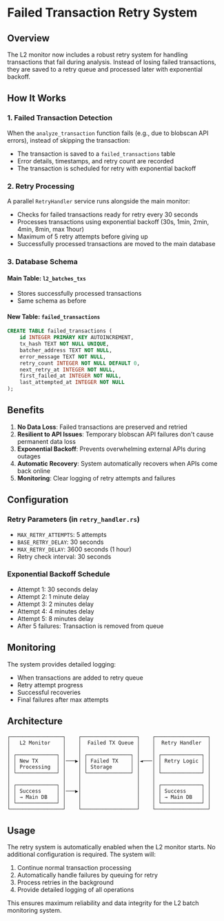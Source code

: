 # Failed Transaction Retry System

## Overview

The L2 monitor now includes a robust retry system for handling transactions that fail during analysis. Instead of losing failed transactions, they are saved to a retry queue and processed later with exponential backoff.

## How It Works

### 1. Failed Transaction Detection
When the `analyze_transaction` function fails (e.g., due to blobscan API errors), instead of skipping the transaction:
- The transaction is saved to a `failed_transactions` table
- Error details, timestamps, and retry count are recorded
- The transaction is scheduled for retry with exponential backoff

### 2. Retry Processing
A parallel `RetryHandler` service runs alongside the main monitor:
- Checks for failed transactions ready for retry every 30 seconds
- Processes transactions using exponential backoff (30s, 1min, 2min, 4min, 8min, max 1hour)
- Maximum of 5 retry attempts before giving up
- Successfully processed transactions are moved to the main database

### 3. Database Schema

#### Main Table: `l2_batches_txs`
- Stores successfully processed transactions
- Same schema as before

#### New Table: `failed_transactions`
```sql
CREATE TABLE failed_transactions (
    id INTEGER PRIMARY KEY AUTOINCREMENT,
    tx_hash TEXT NOT NULL UNIQUE,
    batcher_address TEXT NOT NULL,
    error_message TEXT NOT NULL,
    retry_count INTEGER NOT NULL DEFAULT 0,
    next_retry_at INTEGER NOT NULL,
    first_failed_at INTEGER NOT NULL,
    last_attempted_at INTEGER NOT NULL
);
```

## Benefits

1. **No Data Loss**: Failed transactions are preserved and retried
2. **Resilient to API Issues**: Temporary blobscan API failures don't cause permanent data loss
3. **Exponential Backoff**: Prevents overwhelming external APIs during outages
4. **Automatic Recovery**: System automatically recovers when APIs come back online
5. **Monitoring**: Clear logging of retry attempts and failures

## Configuration

### Retry Parameters (in `retry_handler.rs`)
- `MAX_RETRY_ATTEMPTS`: 5 attempts
- `BASE_RETRY_DELAY`: 30 seconds
- `MAX_RETRY_DELAY`: 3600 seconds (1 hour)
- Retry check interval: 30 seconds

### Exponential Backoff Schedule
- Attempt 1: 30 seconds delay
- Attempt 2: 1 minute delay  
- Attempt 3: 2 minutes delay
- Attempt 4: 4 minutes delay
- Attempt 5: 8 minutes delay
- After 5 failures: Transaction is removed from queue

## Monitoring

The system provides detailed logging:
- When transactions are added to retry queue
- Retry attempt progress
- Successful recoveries
- Final failures after max attempts

## Architecture

```
┌─────────────────┐    ┌──────────────────┐    ┌─────────────────┐
│   L2 Monitor    │    │  Failed TX Queue │    │  Retry Handler  │
│                 │    │                  │    │                 │
│ ┌─────────────┐ │    │ ┌──────────────┐ │    │ ┌─────────────┐ │
│ │ New TX      │ │───▶│ │ Failed TX    │ │◄───│ │ Retry Logic │ │
│ │ Processing  │ │    │ │ Storage      │ │    │ │             │ │
│ └─────────────┘ │    │ └──────────────┘ │    │ └─────────────┘ │
│                 │    │                  │    │                 │
│ ┌─────────────┐ │    │                  │    │ ┌─────────────┐ │
│ │ Success     │ │───▶│                  │    │ │ Success     │ │
│ │ → Main DB   │ │    │                  │    │ │ → Main DB   │ │
│ └─────────────┘ │    │                  │    │ └─────────────┘ │
└─────────────────┘    └──────────────────┘    └─────────────────┘
```

## Usage

The retry system is automatically enabled when the L2 monitor starts. No additional configuration is required. The system will:

1. Continue normal transaction processing
2. Automatically handle failures by queuing for retry
3. Process retries in the background
4. Provide detailed logging of all operations

This ensures maximum reliability and data integrity for the L2 batch monitoring system. 